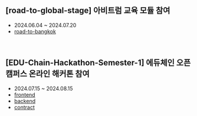 ## [road-to-global-stage] 아비트럼 교육 모듈 참여
- 2024.06.04 ~ 2024.07.20
- [road-to-bangkok](https://github.com/Madman-Never-Die/road-to-bangkok)

<br/>

## [EDU-Chain-Hackathon-Semester-1] 에듀체인 오픈캠퍼스 온라인 해커톤 참여
- 2024.07.15 ~ 2024.08.15
- [frontend](https://github.com/Madman-Never-Die/frontend-edu-chain-hackathon-semester-1)
- [backend](https://github.com/Madman-Never-Die/backend-edu-chain-hackathon-semester-1)
- [contract](https://github.com/Madman-Never-Die/contract-edu-chain-hackathon-semester-1)
